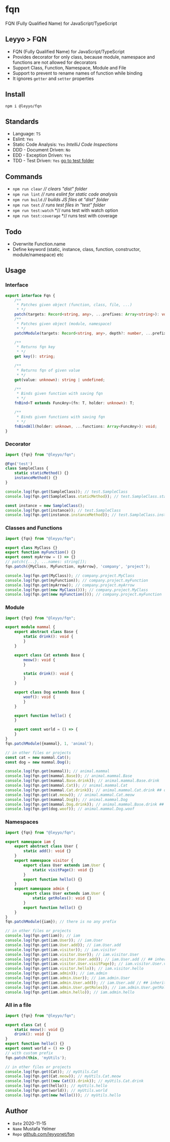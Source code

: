 # fqn
FQN (Fully Qualified Name) for JavaScript/TypeScript

## Leyyo > FQN

- FQN (Fully Qualified Name) for JavaScript/TypeScript
- Provides decorator for only class, because module, namespace and functions are not allowed for decorators
- Support Class, Function, Namespace, Module and File
- Support to prevent to rename names of function while binding
- It ignores `getter` and `setter` properties

## Install
``npm i @leyyo/fqn``

## Standards
- Language: `TS`
- Eslint: `Yes`
- Static Code Analysis: `Yes` *IntelliJ Code Inspections*
- DDD - Document Driven: `No`
- EDD - Exception Driven: `Yes`
- TDD - Test Driven: `Yes` [go to test folder](./test/)

## Commands
- ``npm run clear`` *// clears "dist" folder*
- ``npm run lint`` *// runs eslint for static code analysis*
- ``npm run build`` *// builds JS files at "dist" folder*
- ``npm run test`` *// runs test files in "test" folder*
- ``npm run test:watch`` *// runs test with watch option
- ``npm run test:coverage`` *// runs test with coverage

## Todo
- Overwrite Function.name
- Define keyword (static, instance, class, function, constructor, module/namespace) etc

## Usage
### Interface
```typescript
export interface Fqn {
    /**
     * Patches given object (function, class, file, ...)
     * */
    patch(targets: Record<string, any>, ...prefixes: Array<string>): void;
    /**
     * Patches given object (module, namespace)
     * */
    patchModule(targets: Record<string, any>, depth?: number, ...prefixes: Array<string>): void;

    /**
     * Returns fqn key
     * */
    get key(): string;

    /**
     * Returns fqn of given value
     * */
    get(value: unknown): string | undefined;

    /**
     * Binds given function with saving fqn
     * */
    fnBind<T extends FuncAny>(fn: T, holder: unknown): T;

    /**
     * Binds given functions with saving fqn
     * */
    fnBindAll(holder: unknown, ...functions: Array<FuncAny>): void;
}

```
### Decorator
```typescript
import {fqn} from "@leyyo/fqn";

@Fqn('test')
class SampleClass {
    static staticMethod() {}
    instanceMethod() {}
}

console.log(fqn.get(SampleClass)); // test.SampleClass
console.log(fqn.get(SampleClass.staticMethod)); // test.SampleClass.staticMethod

const instance = new SampleClass();
console.log(fqn.get(instance)); // test.SampleClass
console.log(fqn.get(instance.instanceMethod)); // test.SampleClass.instanceMethod
```

### Classes and Functions
```typescript
import {fqn} from "@leyyo/fqn";

export class MyClass {}
export function myFunction() {}
export const myArrow = () => {}
// patch({...}, ...names: string[]);
fqn.patch({MyClass, MyFunction, myArrow}, 'company', 'project');

console.log(fqn.get(MyClass)); // company.project.MyClass
console.log(fqn.get(myFunction)); // company.project.myFunction
console.log(fqn.get(myArrow)); // company.project.myArrow
console.log(fqn.get(new MyClass())); // company.project.MyClass
console.log(fqn.get(new myFunction())); // company.project.myFunction
```

### Module
```typescript
import {fqn} from "@leyyo/fqn";

export module mammal {
    export abstract class Base {
        static drink(): void {
        }
    }

    export class Cat extends Base {
        meow(): void {
        }

        static drink(): void {
        }
    }

    export class Dog extends Base {
        woof(): void {
        }
    }

    export function hello() {
    }

    export const world = () => {
    }
}
fqn.patchModule({mammal}, 1, 'animal');

// in other files or projects
const cat = new mammal.Cat();
const dog = new mammal.Dog();

console.log(fqn.get(mammal)); // animal.mammal
console.log(fqn.get(mammal.Base)); // animal.mammal.Base
console.log(fqn.get(mammal.Base.drink)); // animal.mammal.Base.drink
console.log(fqn.get(mammal.Cat)); // animal.mammal.Cat
console.log(fqn.get(mammal.Cat.drink)); // animal.mammal.Cat.drink ## overriden
console.log(fqn.get(cat.meow)); // animal.mammal.Cat.meow
console.log(fqn.get(mammal.Dog)); // animal.mammal.Dog
console.log(fqn.get(mammal.Dog.drink)); // animal.mammal.Base.drink ## inherited
console.log(fqn.get(dog.woof)); // animal.mammal.Dog.woof
```

### Namespaces
```typescript
import {fqn} from "@leyyo/fqn";

export namespace iam {
    export abstract class User {
        static add(): void {}
    }
    export namespace visitor {
        export class User extends iam.User {
            static visitPage(): void {}
        }
        export function hello() {}
    }
    export namespace admin {
        export class User extends iam.User {
            static getRoles(): void {}
        }
        export function hello() {}
    }
}
fqn.patchModule({iam}); // there is no any prefix

// in other files or projects
console.log(fqn.get(iam)); // iam
console.log(fqn.get(iam.User)); // iam.User
console.log(fqn.get(iam.User.add)); // iam.User.add
console.log(fqn.get(iam.visitor)); // iam.visitor
console.log(fqn.get(iam.visitor.User)); // iam.visitor.User
console.log(fqn.get(iam.visitor.User.add)); // iam.User.add // ## inherited
console.log(fqn.get(iam.visitor.User.visitPage)); // iam.visitor.User.visitPage
console.log(fqn.get(iam.visitor.hello)); // iam.visitor.hello
console.log(fqn.get(iam.admin)); // iam.admin
console.log(fqn.get(iam.admin.User)); // iam.admin.User
console.log(fqn.get(iam.admin.User.add)); // iam.User.add // ## inherited
console.log(fqn.get(iam.admin.User.getRoles)); // iam.admin.User.getRoles
console.log(fqn.get(iam.admin.hello)); // iam.admin.hello
```

### All in a file
```typescript
import {fqn} from "@leyyo/fqn";

export class Cat {
    static meow(): void {}
    drink(): void {}
}
export function hello() {}
export const world = () => {}
// with custom prefix
fqn.patch(this, 'myUtils');

// in other files or projects
console.log(fqn.get(Cat)); // myUtils.Cat
console.log(fqn.get(Cat.meow)); // myUtils.Cat.meow
console.log(fqn.get((new Cat()).drink)); // myUtils.Cat.drink
console.log(fqn.get(hello)); // myUtils.hello
console.log(fqn.get(world)); // myUtils.world
console.log(fqn.get(new hello())); // myUtils.hello
```

## Author
- `Date` 2020-11-15
- `Name` Mustafa Yelmer
- `Repo` [github.com/leyyonet/fqn](https://github.com/leyyonet/fqn)
